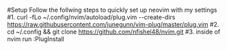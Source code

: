 #Setup 
Follow the follwing steps to quickly set up neovim with my settings
#1.
curl -fLo ~/.config/nvim/autoload/plug.vim --create-dirs https://raw.githubusercontent.com/junegunn/vim-plug/master/plug.vim
#2.
cd ~/.config && git clone https://github.com/nfishel48/nvim.git
#3.
inside of nvim run :PlugInstall


